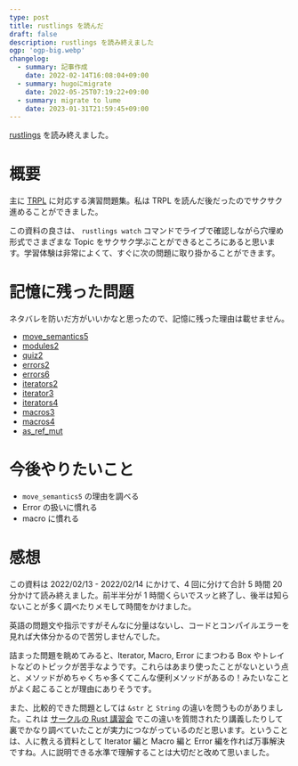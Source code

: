```yaml
---
type: post
title: rustlings を読んだ
draft: false
description: rustlings を読み終えました
ogp: 'ogp-big.webp'
changelog:
  - summary: 記事作成
    date: 2022-02-14T16:08:04+09:00
  - summary: hugoにmigrate
    date: 2022-05-25T07:19:22+09:00
  - summary: migrate to lume
    date: 2023-01-31T21:59:45+09:00
---
```


[rustlings](https://github.com/rust-lang/rustlings) を読み終えました。

# 概要

主に [TRPL](https://doc.rust-lang.org/book/) に対応する演習問題集。私は TRPL を読んだ後だったのでサクサク進めることができました。

この資料の良さは、 `rustlings watch` コマンドでライブで確認しながら穴埋め形式でさまざまな Topic をサクサク学ぶことができるところにあると思います。学習体験は非常によくて、すぐに次の問題に取り掛かることができます。

# 記憶に残った問題

ネタバレを防いだ方がいいかなと思ったので、記憶に残った理由は載せません。

- [move_semantics5](https://github.com/rust-lang/rustlings/blob/cd2b5e8e3b616e769d2c17df45f813772aa81530/exercises/move_semantics/move_semantics5.rs)
- [modules2](https://github.com/rust-lang/rustlings/blob/1c3beb0a59178c950dc05fe8ee2346b017429ae0/exercises/modules/modules2.rs)
- [quiz2](https://github.com/rust-lang/rustlings/blob/101072ab9f8c80b40b8b88cb06cbe38aca2481c5/exercises/quiz2.rs)
- [errors2](https://github.com/rust-lang/rustlings/blob/ec2d4bd3ee665f2a4c79dd42c41078223074d4c1/exercises/error_handling/errors2.rs)
- [errors6](https://github.com/rust-lang/rustlings/blob/b7ddd09fab97fc96f032bc8c0b9e1a64e5ffbcdd/exercises/error_handling/errors6.rs)
- [iterators2](https://github.com/rust-lang/rustlings/blob/baf4ba175ba6eb92989e3dd54ecbec4bedc9a863/exercises/standard_library_types/iterators2.rs)
- [iterator3](https://github.com/rust-lang/rustlings/blob/c6712dfccd1a093e590ad22bbc4f49edc417dac0/exercises/standard_library_types/iterators3.rs)
- [iterators4](https://github.com/rust-lang/rustlings/blob/959008284834bece0196a01e17ac69a7e3590116/exercises/standard_library_types/iterators4.rs)
- [macros3](https://github.com/rust-lang/rustlings/blob/ec2d4bd3ee665f2a4c79dd42c41078223074d4c1/exercises/macros/macros3.rs)
- [macros4](https://github.com/rust-lang/rustlings/blob/6bb0b48b100fe4af5bddbcf639e8843350b62555/exercises/macros/macros4.rs)
- [as_ref_mut](https://github.com/rust-lang/rustlings/blob/bb5f404e35f0091b4beb691105e7ed2a94ce4a13/exercises/conversions/as_ref_mut.rs)

# 今後やりたいこと

- `move_semantics5` の理由を調べる
- Error の扱いに慣れる
- macro に慣れる

# 感想

この資料は 2022/02/13 - 2022/02/14 にかけて、4 回に分けて合計 5 時間 20 分かけて読み終えました。前半半分が 1 時間くらいでスッと終了し、後半は知らないことが多く調べたりメモして時間をかけました。

英語の問題文や指示ですがそんなに分量はないし、コードとコンパイルエラーを見れば大体分かるので苦労しませんでした。

詰まった問題を眺めてみると、Iterator, Macro, Error にまつわる Box やトレイトなどのトピックが苦手なようです。これらはあまり使ったことがないという点と、メソッドがめちゃくちゃ多くてこんな便利メソッドがあるの！みたいなことがよく起こることが理由にありそうです。

また、比較的できた問題としては `&str` と `String` の違いを問うものがありました。これは [サークルの Rust 講習会](https://docs.uta8a.net/learn-rust) でこの違いを質問されたり講義したりして裏でかなり調べていたことが実力につながっているのだと思います。ということは、人に教える資料として Iterator 編と Macro 編と Error 編を作れば万事解決ですね。人に説明できる水準で理解することは大切だと改めて思いました。
